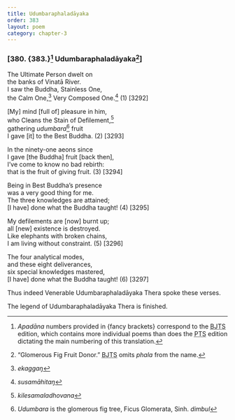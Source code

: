 ```yaml
---
title: Udumbaraphaladāyaka
order: 383
layout: poem
category: chapter-3
---
```


### \[380. {383.}[^1] Udumbaraphaladāyaka[^2]\]

The Ultimate Person dwelt on  
the banks of Vinatā River.  
I saw the Buddha, Stainless One,  
the Calm One,[^3] Very Composed One.[^4] (1) \[3292\]

\[My\] mind \[full of\] pleasure in him,  
who Cleans the Stain of Defilement,[^5]  
gathering *udumbara*[^6] fruit  
I gave \[it\] to the Best Buddha. (2) \[3293\]

In the ninety-one aeons since  
I gave \[the Buddha\] fruit \[back then\],  
I’ve come to know no bad rebirth:  
that is the fruit of giving fruit. (3) \[3294\]

Being in Best Buddha’s presence  
was a very good thing for me.  
The three knowledges are attained;  
\[I have\] done what the Buddha taught! (4) \[3295\]

My defilements are \[now\] burnt up;  
all \[new\] existence is destroyed.  
Like elephants with broken chains,  
I am living without constraint. (5) \[3296\]

The four analytical modes,  
and these eight deliverances,  
six special knowledges mastered,  
\[I have\] done what the Buddha taught! (6) \[3297\]

Thus indeed Venerable Udumbaraphaladāyaka Thera spoke these verses.

The legend of Udumbaraphaladāyaka Thera is finished.

[^1]: *Apadāna* numbers provided in {fancy brackets} correspond to the <abbr title="Buddha Jayanthi Tripitaka Series">BJTS</abbr> edition, which contains more individual poems than does the <abbr title="Pali Text Society">PTS</abbr> edition dictating the main numbering of this translation.

[^2]: “Glomerous Fig Fruit Donor.” <abbr title="Buddha Jayanthi Tripitaka Series">BJTS</abbr> omits *phala* from the name.

[^3]: *ekaggaŋ*

[^4]: *susamāhitaŋ*

[^5]: *kilesamaladhovana*

[^6]: *Udumbara* is the glomerous fig tree, Ficus Glomerata, Sinh. *dimbul*
